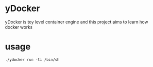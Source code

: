 # yDocker
yDocker is toy level container engine and this project aims to learn how docker works 


# usage
```shell
./ydocker run -ti /bin/sh
```
